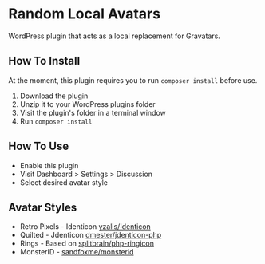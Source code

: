# Random Local Avatars

WordPress plugin that acts as a local replacement for Gravatars.

## How To Install

At the moment, this plugin requires you to run `composer install` before use.

1. Download the plugin
1. Unzip it to your WordPress plugins folder
1. Visit the plugin's folder in a terminal window
1. Run `composer install`

## How To Use

* Enable this plugin
* Visit Dashboard > Settings > Discussion
* Select desired avatar style

## Avatar Styles

* Retro Pixels - Identicon [yzalis/Identicon](https://github.com/yzalis/Identicon)
* Quilted - Jdenticon [dmester/jdenticon-php](https://github.com/dmester/jdenticon-php)
* Rings - Based on [splitbrain/php-ringicon](https://github.com/splitbrain/php-ringicon)
* MonsterID - [sandfoxme/monsterid](https://github.com/sandfoxme/monsterid)
